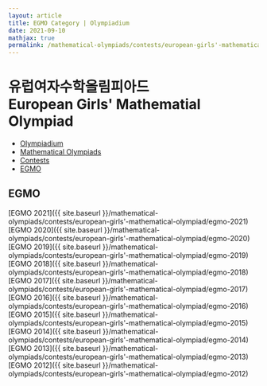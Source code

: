 ```yaml
---
layout: article
title: EGMO Category | Olympiadium
date: 2021-09-10
mathjax: true
permalink: /mathematical-olympiads/contests/european-girls'-mathematical-olympiad/
---
```

# 유럽여자수학올림피아드 <br> European Girls' Mathematial Olympiad
<ul class="breadcrumb">
	<li><a href="{{ site.baseurl }}/">Olympiadium</a></li> 
	<li><a href="{{ site.baseurl }}/mathematical-olympiads/">Mathematical Olympiads</a></li> 
	<li><a href="{{ site.baseurl }}/mathematical-olympiads/contests/">Contests</a></li> 
	<li><a href="{{ site.baseurl }}/mathematical-olympiads/contests/european-girls'-mathematical-olympiad/">EGMO</a></li>
</ul>

## EGMO
[EGMO 2021]({{ site.baseurl }}/mathematical-olympiads/contests/european-girls'-mathematical-olympiad/egmo-2021)&nbsp;&nbsp;&nbsp;&nbsp;
[EGMO 2020]({{ site.baseurl }}/mathematical-olympiads/contests/european-girls'-mathematical-olympiad/egmo-2020)&nbsp;&nbsp;&nbsp;&nbsp;
[EGMO 2019]({{ site.baseurl }}/mathematical-olympiads/contests/european-girls'-mathematical-olympiad/egmo-2019)&nbsp;&nbsp;&nbsp;&nbsp;
[EGMO 2018]({{ site.baseurl }}/mathematical-olympiads/contests/european-girls'-mathematical-olympiad/egmo-2018)&nbsp;&nbsp;&nbsp;&nbsp;
[EGMO 2017]({{ site.baseurl }}/mathematical-olympiads/contests/european-girls'-mathematical-olympiad/egmo-2017)&nbsp;&nbsp;&nbsp;&nbsp;
[EGMO 2016]({{ site.baseurl }}/mathematical-olympiads/contests/european-girls'-mathematical-olympiad/egmo-2016)&nbsp;&nbsp;&nbsp;&nbsp;
[EGMO 2015]({{ site.baseurl }}/mathematical-olympiads/contests/european-girls'-mathematical-olympiad/egmo-2015)&nbsp;&nbsp;&nbsp;&nbsp;
[EGMO 2014]({{ site.baseurl }}/mathematical-olympiads/contests/european-girls'-mathematical-olympiad/egmo-2014)&nbsp;&nbsp;&nbsp;&nbsp;
[EGMO 2013]({{ site.baseurl }}/mathematical-olympiads/contests/european-girls'-mathematical-olympiad/egmo-2013)&nbsp;&nbsp;&nbsp;&nbsp;
[EGMO 2012]({{ site.baseurl }}/mathematical-olympiads/contests/european-girls'-mathematical-olympiad/egmo-2012)&nbsp;&nbsp;&nbsp;&nbsp;

